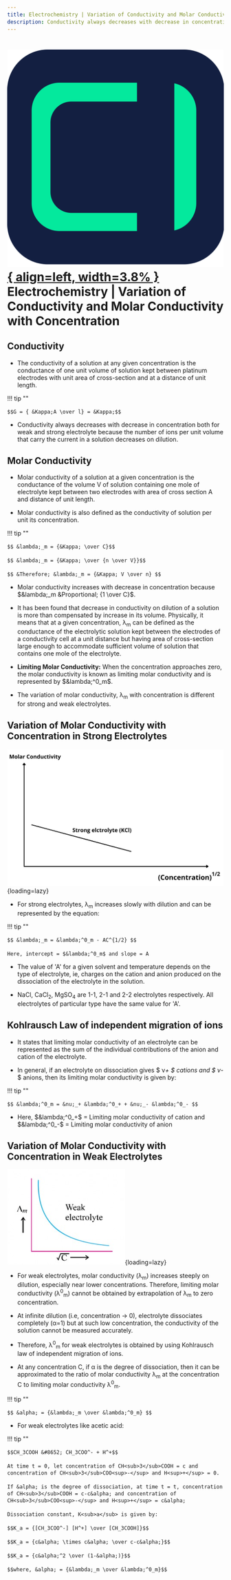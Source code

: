 ```yaml
---
title: Electrochemistry | Variation of Conductivity and Molar Conductivity with Concentration
description: Conductivity always decreases with decrease in concentration both for weak and strong electrolyte because the number of ions per unit volume that carry the current in a solution decreases on dilution.
---
```


# [![ChemistryEdu Logo](../../images/favicon.svg){ align=left, width=3.8% }](../../index.md)  Electrochemistry | Variation of Conductivity and Molar Conductivity with Concentration

## Conductivity

* The conductivity of a solution at any given concentration is the conductance of one unit volume of solution kept between platinum electrodes with unit area of cross-section and at a distance of unit length.

!!! tip ""

    $$G = { &Kappa;A \over l} = &Kappa;$$

* Conductivity always decreases with decrease in concentration both for weak and strong electrolyte because the number of ions per unit volume that carry the current in a solution decreases on dilution.

## Molar Conductivity

* Molar conductivity of a solution at a given concentration is the conductance of the volume V of solution containing one mole of electrolyte kept between two electrodes with area of cross section A and distance of unit
  length.

* Molar conductivity is also defined as the conductivity of solution per unit its concentration.

!!! tip ""

    $$ &lambda;_m = {&Kappa; \over C}$$

    $$ &lambda;_m = {&Kappa; \over {n \over V}}$$

    $$ &Therefore; &lambda;_m = {&Kappa; V \over n} $$

* Molar conductivity increases with decrease in concentration because $&lambda;_m &Proportional; {1 \over C}$.

* It has been found that decrease in conductivity on dilution of a solution is more than compensated by increase in its volume. Physically, it means that at a given concentration, &lambda;<sub>m</sub> can be defined as the
  conductance of the electrolytic solution kept between the electrodes of a conductivity cell at a unit distance but having area of cross-section large enough to accommodate sufficient volume of solution that contains one mole
  of the electrolyte.

* **Limiting Molar Conductivity:** When the concentration approaches zero, the molar conductivity is known as limiting molar conductivity and is represented by $&lambda;^0_m$.

* The variation of molar conductivity, &lambda;<sub>m</sub> with concentration is different for strong and weak electrolytes.

## Variation of Molar Conductivity with Concentration in Strong Electrolytes

![Variation of Molar Conductivity with Concentration in Strong Electrolytes](images/strong_electrolyte_molar_conductivity.webp){loading=lazy}

* For strong electrolytes, &lambda;<sub>m</sub> increases slowly with dilution and can be represented by the equation:

!!! tip ""

    $$ &lambda;_m = &lambda;^0_m - AC^{1/2} $$

    Here, intercept = $&lambda;^0_m$ and slope = A

* The value of 'A' for a given solvent and temperature depends on the type of electrolyte, ie, charges on the cation and anion produced on the dissociation of the electrolyte in the solution.

* NaCl, CaCl<sub>2</sub>, MgSO<sub>4</sub> are 1-1, 2-1 and 2-2 electrolytes respectively. All electrolytes of particular type have the same value for 'A'.

## Kohlrausch Law of independent migration of ions

* It states that limiting molar conductivity of an electrolyte can be represented as the sum of the individual contributions of the anion and cation of the electrolyte.

* In general, if an electrolyte on dissociation gives $ &nu;_+ $ cations and $ &nu;_- $ anions, then its limiting molar conductivity is given by:

!!! tip ""

    $$ &lambda;^0_m = &nu;_+ &lambda;^0_+ + &nu;_- &lambda;^0_- $$

* Here, $&lambda;^0_+$ = Limiting molar conductivity of cation and $&lambda;^0_-$ = Limiting molar conductivity of anion

## Variation of Molar Conductivity with Concentration in Weak Electrolytes

![Variation of Molar Conductivity with Concentration in Weak Electrolytes](images/molar_conductivity_in_weak_electrolyte.webp){loading=lazy}

* For weak electrolytes, molar conductivity (&lambda;<sub>m</sub>) increases steeply on dilution, especially near lower concentrations. Therefore, limiting molar conductivity (&lambda;<sup>0</sup><sub>m</sub>) cannot be
  obtained by extrapolation of &lambda;<sub>m</sub> to zero concentration.

* At infinite dilution (i.e, concentration &rarr; 0), electrolyte dissociates completely (&alpha;=1) but at such low concentration, the conductivity of the solution cannot be measured accurately.

* Therefore, &lambda;<sup>0</sup><sub>m</sub> for weak electrolytes is obtained by using Kohlrausch law of independent migration of ions.

* At any concentration C, if &alpha; is the degree of dissociation, then it can be approximated to the ratio of molar conductivity &lambda;<sub>m</sub> at the concentration C to limiting molar conductivity
  &lambda;<sup>0</sup><sub>m</sub>.

!!! tip ""

    $$ &alpha; = {&lambda;_m \over &lambda;^0_m} $$

* For weak electrolytes like acetic acid:

!!! tip ""

    $$CH_3COOH &#8652; CH_3COO^- + H^+$$

    At time t = 0, let concentration of CH<sub>3</sub>COOH = c and concentration of CH<sub>3</sub>COO<sup>-</sup> and H<sup>+</sup> = 0.

    If &alpha; is the degree of dissociation, at time t = t, concentration of CH<sub>3</sub>COOH = c-c&alpha; and concentration of CH<sub>3</sub>COO<sup>-</sup> and H<sup>+</sup> = c&alpha;

    Dissociation constant, K<sub>a</sub> is given by:

    $$K_a = {[CH_3COO^-] [H^+] \over [CH_3COOH]}$$

    $$K_a = {c&alpha; \times c&alpha; \over c-c&alpha;}$$

    $$K_a = {c&alpha;^2 \over (1-&alpha;)}$$

    $$where, &alpha; = {&lambda;_m \over &lambda;^0_m}$$
